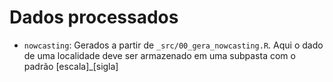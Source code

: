 # Dados processados

- `nowcasting`: Gerados a partir de `_src/00_gera_nowcasting.R`. Aqui o dado de uma localidade deve ser armazenado em uma subpasta com o padrão [escala]\_[sigla]
